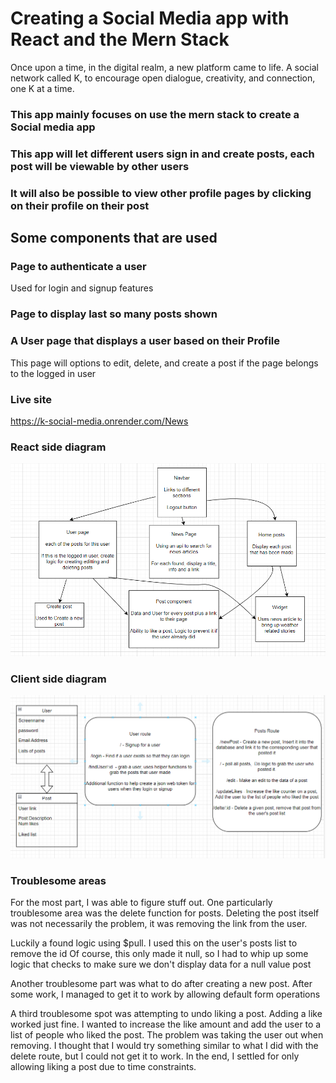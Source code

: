 # Creating a Social Media app with React and the Mern Stack

Once upon a time, in the digital realm, a new platform came to life. A social network called K, to encourage open dialogue, creativity, and connection, one K at a time.

### This app mainly focuses on use the mern stack to create a Social media app

### This app will let different users sign in and create posts, each post will be viewable by other users

### It will also be possible to view other profile pages by clicking on their profile on their post

## Some components that are used

### Page to authenticate a user

Used for login and signup features

### Page to display last so many posts shown

### A User page that displays a user based on their Profile

This page will options to edit, delete, and create a post if the page belongs to the logged in user

### Live site

https://k-social-media.onrender.com/News

### React side diagram

![Alt text](image.png)

### Client side diagram

![Alt text](image-3.png)

### Troublesome areas

For the most part, I was able to figure stuff out. One particularly troublesome area was the delete function for posts. Deleting the post itself was not necessarily the problem, it was removing the link from the user.

Luckily a found logic using $pull. I used this on the user's posts list to remove the id
Of course, this only made it null, so I had to whip up some logic that checks to make sure we don't display data for a null value post

Another troublesome part was what to do after creating a new post. After some work, I managed to get it to work by allowing default form operations

A third troublesome spot was attempting to undo liking a post. Adding a like worked just fine. I wanted to increase the like amount and add the user to a list of people who liked the post. The problem was taking the user out when removing. I thought that I would try something similar to what I did with the delete route, but I could not get it to work. In the end, I settled for only allowing liking a post due to time constraints.
